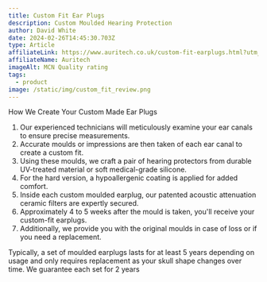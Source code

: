 ```yaml
---
title: Custom Fit Ear Plugs
description: Custom Moulded Hearing Protection
author: David White
date: 2024-02-26T14:45:30.703Z
type: Article
affiliateLink: https://www.auritech.co.uk/custom-fit-earplugs.html?utm_source=arragon_affiliates&utm_content=home_page
affiliateName: Auritech
imageAlt: MCN Quality rating
tags:
  - product
image: /static/img/custom_fit_review.png
---
```

How We Create Your Custom Made Ear Plugs

1. Our experienced technicians will meticulously examine your ear canals to ensure precise measurements.
2. Accurate moulds or impressions are then taken of each ear canal to create a custom fit.
3. Using these moulds, we craft a pair of hearing protectors from durable UV-treated material or soft medical-grade silicone.
4. For the hard version, a hypoallergenic coating is applied for added comfort.
5. Inside each custom moulded earplug, our patented acoustic attenuation ceramic filters are expertly secured.
6. Approximately 4 to 5 weeks after the mould is taken, you'll receive your custom-fit earplugs.
7. Additionally, we provide you with the original moulds in case of loss or if you need a replacement.

Typically, a set of moulded earplugs lasts for at least 5 years depending on usage and only requires replacement as your skull shape changes over time. We guarantee each set for 2 years
